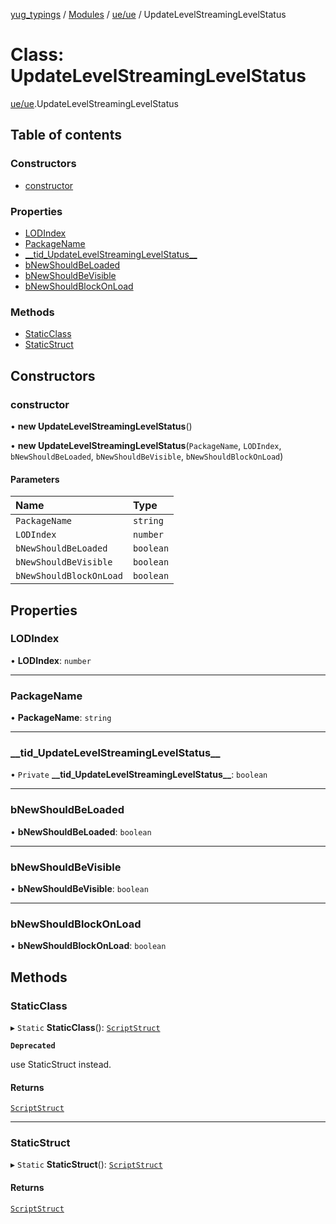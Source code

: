 [yug_typings](../README.md) / [Modules](../modules.md) / [ue/ue](../modules/ue_ue.md) / UpdateLevelStreamingLevelStatus

# Class: UpdateLevelStreamingLevelStatus

[ue/ue](../modules/ue_ue.md).UpdateLevelStreamingLevelStatus

## Table of contents

### Constructors

- [constructor](ue_ue.UpdateLevelStreamingLevelStatus.md#constructor)

### Properties

- [LODIndex](ue_ue.UpdateLevelStreamingLevelStatus.md#lodindex)
- [PackageName](ue_ue.UpdateLevelStreamingLevelStatus.md#packagename)
- [\_\_tid\_UpdateLevelStreamingLevelStatus\_\_](ue_ue.UpdateLevelStreamingLevelStatus.md#__tid_updatelevelstreaminglevelstatus__)
- [bNewShouldBeLoaded](ue_ue.UpdateLevelStreamingLevelStatus.md#bnewshouldbeloaded)
- [bNewShouldBeVisible](ue_ue.UpdateLevelStreamingLevelStatus.md#bnewshouldbevisible)
- [bNewShouldBlockOnLoad](ue_ue.UpdateLevelStreamingLevelStatus.md#bnewshouldblockonload)

### Methods

- [StaticClass](ue_ue.UpdateLevelStreamingLevelStatus.md#staticclass)
- [StaticStruct](ue_ue.UpdateLevelStreamingLevelStatus.md#staticstruct)

## Constructors

### constructor

• **new UpdateLevelStreamingLevelStatus**()

• **new UpdateLevelStreamingLevelStatus**(`PackageName`, `LODIndex`, `bNewShouldBeLoaded`, `bNewShouldBeVisible`, `bNewShouldBlockOnLoad`)

#### Parameters

| Name | Type |
| :------ | :------ |
| `PackageName` | `string` |
| `LODIndex` | `number` |
| `bNewShouldBeLoaded` | `boolean` |
| `bNewShouldBeVisible` | `boolean` |
| `bNewShouldBlockOnLoad` | `boolean` |

## Properties

### LODIndex

• **LODIndex**: `number`

___

### PackageName

• **PackageName**: `string`

___

### \_\_tid\_UpdateLevelStreamingLevelStatus\_\_

• `Private` **\_\_tid\_UpdateLevelStreamingLevelStatus\_\_**: `boolean`

___

### bNewShouldBeLoaded

• **bNewShouldBeLoaded**: `boolean`

___

### bNewShouldBeVisible

• **bNewShouldBeVisible**: `boolean`

___

### bNewShouldBlockOnLoad

• **bNewShouldBlockOnLoad**: `boolean`

## Methods

### StaticClass

▸ `Static` **StaticClass**(): [`ScriptStruct`](ue_ue.ScriptStruct.md)

**`Deprecated`**

use StaticStruct instead.

#### Returns

[`ScriptStruct`](ue_ue.ScriptStruct.md)

___

### StaticStruct

▸ `Static` **StaticStruct**(): [`ScriptStruct`](ue_ue.ScriptStruct.md)

#### Returns

[`ScriptStruct`](ue_ue.ScriptStruct.md)
